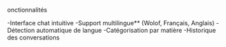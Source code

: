 onctionnalités

-Interface chat intuitive
-Support multilingue** (Wolof, Français, Anglais)
-Détection automatique de langue
-Catégorisation par matière
-Historique des conversations
